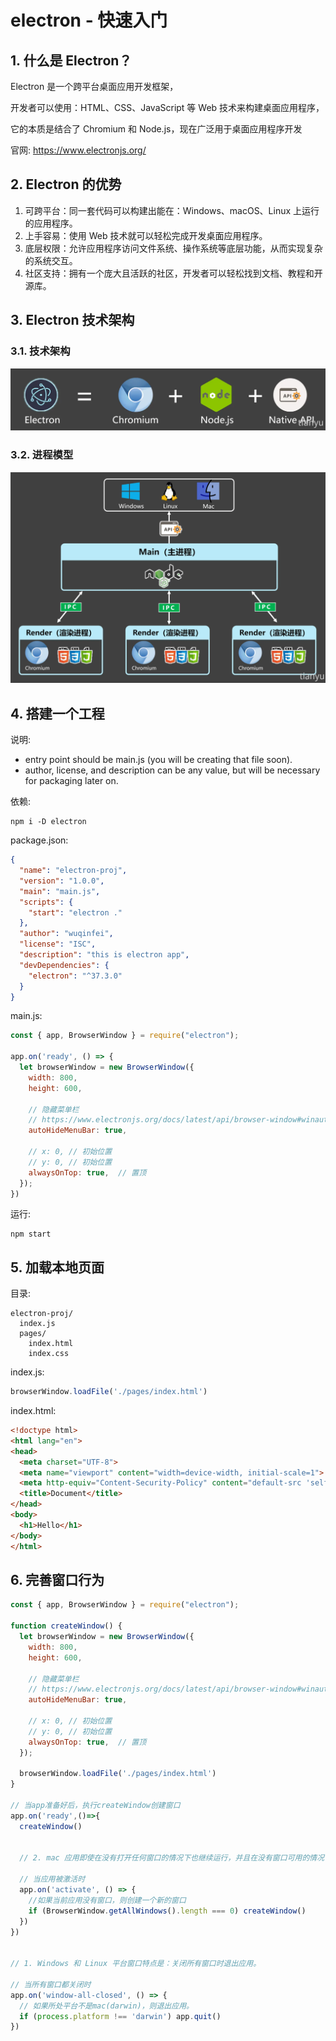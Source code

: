 <!--#region
@author 吴钦飞
@email wuqinfei@qq.com
@create date 2025-08-02 17:10:48
@modify date 2025-08-16 12:15:33
@desc [description]
#endregion-->

# electron - 快速入门

## 1. 什么是 Electron？

Electron 是⼀个跨平台桌⾯应⽤开发框架，

开发者可以使⽤：HTML、CSS、JavaScript 等 Web 技术来构建桌⾯应⽤程序，

它的本质是结合了 Chromium 和 Node.js，现在⼴泛⽤于桌⾯应⽤程序开发

官网: https://www.electronjs.org/

## 2. Electron 的优势

1. 可跨平台：同⼀套代码可以构建出能在：Windows、macOS、Linux 上运⾏的应⽤程序。
2. 上⼿容易：使⽤ Web 技术就可以轻松完成开发桌⾯应⽤程序。
3. 底层权限：允许应⽤程序访问⽂件系统、操作系统等底层功能，从⽽实现复杂的系统交互。
4. 社区⽀持：拥有⼀个庞⼤且活跃的社区，开发者可以轻松找到⽂档、教程和开源库。

## 3. Electron 技术架构

### 3.1. 技术架构

![image-20250802170809861](./images/image-20250802170809861.png)

### 3.2. 进程模型

![image-20250802170856059](./images/image-20250802170856059.png)

## 4. 搭建⼀个⼯程

说明:

* entry point should be main.js (you will be creating that file soon).
* author, license, and description can be any value, but will be necessary for packaging later on.

依赖:

```shell
npm i -D electron
```

package.json:

```json
{
  "name": "electron-proj",
  "version": "1.0.0",
  "main": "main.js",
  "scripts": {
    "start": "electron ."
  },
  "author": "wuqinfei",
  "license": "ISC",
  "description": "this is electron app",
  "devDependencies": {
    "electron": "^37.3.0"
  }
}
```

main.js:

```js
const { app, BrowserWindow } = require("electron");

app.on('ready', () => {
  let browserWindow = new BrowserWindow({
    width: 800,
    height: 600,

    // 隐藏菜单栏
    // https://www.electronjs.org/docs/latest/api/browser-window#winautohidemenubar-linux-windows
    autoHideMenuBar: true,

    // x: 0, // 初始位置
    // y: 0, // 初始位置
    alwaysOnTop: true,  // 置顶
  });
})
```

运行:

```shell
npm start
```

## 5. 加载本地页面

目录:

```text
electron-proj/
  index.js
  pages/
    index.html
    index.css
```

index.js:

```js
browserWindow.loadFile('./pages/index.html')
```

index.html:

```html
<!doctype html>
<html lang="en">
<head>
  <meta charset="UTF-8">
  <meta name="viewport" content="width=device-width, initial-scale=1">
  <meta http-equiv="Content-Security-Policy" content="default-src 'self'; style-src 'self' 'unsafe-inline'; img-src 'self' data:;">
  <title>Document</title>
</head>
<body>
  <h1>Hello</h1>
</body>
</html>
```

## 6. 完善窗口行为

```js
const { app, BrowserWindow } = require("electron");

function createWindow() {
  let browserWindow = new BrowserWindow({
    width: 800,
    height: 600,

    // 隐藏菜单栏
    // https://www.electronjs.org/docs/latest/api/browser-window#winautohidemenubar-linux-windows
    autoHideMenuBar: true,

    // x: 0, // 初始位置
    // y: 0, // 初始位置
    alwaysOnTop: true,  // 置顶
  });

  browserWindow.loadFile('./pages/index.html')
}

// 当app准备好后，执⾏createWindow创建窗⼝
app.on('ready',()=>{
  createWindow()


  // 2. mac 应⽤即使在没有打开任何窗⼝的情况下也继续运⾏，并且在没有窗⼝可⽤的情况下激活应⽤时会打开新的窗⼝。

  // 当应⽤被激活时
  app.on('activate', () => {
    //如果当前应⽤没有窗⼝，则创建⼀个新的窗⼝
    if (BrowserWindow.getAllWindows().length === 0) createWindow()
  })
})


// 1. Windows 和 Linux 平台窗⼝特点是：关闭所有窗⼝时退出应⽤。

// 当所有窗⼝都关闭时
app.on('window-all-closed', () => {
  // 如果所处平台不是mac(darwin)，则退出应⽤。
  if (process.platform !== 'darwin') app.quit()
})

```
